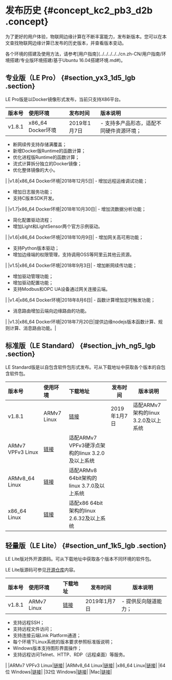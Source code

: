 # 发布历史 {#concept_kc2_pb3_d2b .concept}

为了更好的用户体验，物联网边缘计算在不断丰富能力，发布新版本。您可以在本文查找物联网边缘计算已发布的历史版本，并查看版本变动。

各个环境的搭建及使用方法，请参考[用户指南](../../../../../cn.zh-CN/用户指南/环境搭建/专业版环境搭建/基于Ubuntu 16.04搭建环境.md#)。

## 专业版（LE Pro） {#section_yx3_1d5_lgb .section}

LE Pro版是以Docker镜像形式发布，当前只支持X86平台。

|版本号|使用环境|发布时间|版本说明|
|:--|:---|:---|:---|
|v1.8.1|x86\_64 Docker环境|2019年1月7日| -   支持多产品形态，适配不同硬件资源环境；
-   断网续传支持存储满覆盖；
-   新增Docker版Runtime的函数计算；
-   优化进程版Runtime的函数计算；
-   流式计算拆分独立的Docker镜像；
-   优化整体镜像的大小。

 |
|v1.8|x86\_64 Docker环境|2018年12月5日| -   增加远程运维调试功能；
-   增加日志服务功能；
-   支持C版本SDK开发。

 |
|v1.7|x86\_64 Docker环境|2018年10月30日| -   增加流数据分析功能；
-   简化配置驱动流程；
-   增加Light和LightSensor两个官方示例驱动。

 |
|v1.6|x86\_64 Docker环境|2018年10月9日| -   增加网关高可用功能；
-   支持Python版本驱动；
-   增加边缘端的权限管理，支持调用OSS等阿里云其他云资源。

 |
|v1.5|x86\_64 Docker环境|2018年9月3日| -   增加断网续传功能；
-   增加驱动管理功能；
-   增加驱动配置功能；
-   支持Modbus和OPC UA设备通过网关连接云端。

 |
|v1.4|x86\_64 Docker环境|2018年8月6日| -   函数计算增加定时触发功能；
-   消息路由增加云端向边缘路由的功能。

 |
|v1.3|x86\_64 Docker环境|2018年7月20日|提供边缘nodejs版本函数计算、规则计算、消息路由功能。|

## 标准版（LE Standard） {#section_jvh_ng5_lgb .section}

LE Standard版是以自包含软件包形式发布。可从下载地址中获取各个版本的自包含软件包。

|版本号|使用环境|下载地址|发布时间|版本说明|
|:--|:---|:---|----|----|
|v1.8.1|ARMv7 Linux|[链接](http://link-iot-edge-packet.oss-cn-shanghai.aliyuncs.com/arm-linux-gnueabi/link-iot-edge-armv7-v1.8.1.tar.gz)|2019年1月7日|适配ARMv7架构的linux 3.2.0及以上系统|
|ARMv7 VPFv3 Linux|[链接](http://link-iot-edge-packet.oss-cn-shanghai.aliyuncs.com/arm-linux-gnueabihf/link-iot-edge-armv7-hf-v1.8.1.tar.gz)|适配ARMv7 VPFv3硬浮点架构的linux 3.2.0及以上系统|
|ARMv8\_64 Linux|[链接](http://link-iot-edge-packet.oss-cn-shanghai.aliyuncs.com/aarch64-linux-gnu/link-iot-edge-aarch64-v1.8.1.tar.gz)|适配ARMv8 64bit架构的linux 3.7.0及以上系统|
|x86\_64 Linux|[链接](http://link-iot-edge-packet.oss-cn-shanghai.aliyuncs.com/x86-64-linux-gnu/link-iot-edge-x86-64-v1.8.1.tar.gz)|适配x86 64bit架构的linux 2.6.32及以上系统|

## 轻量版（LE Lite） {#section_unf_1k5_lgb .section}

LE Lite版对外开源源码。可从下载地址中获取各个版本不同环境的软件包。

LE Lite版源码可参见[开源仓库](https://github.com/alibaba/iot_remote_access)内容。

|版本号|使用环境|下载地址|发布时间|版本说明|
|:--|:---|:---|----|----|
|v1.8.1|ARMv7 Linux|[链接](http://link-iot-edge-packet.oss-cn-shanghai.aliyuncs.com/arm-linux-gnueabi/link-iot-edge-lite-armv7-v1.8.1.tar.gz)|2019年1月7日| -   提供反向隧道能力；
-   支持远程SSH；
-   支持远程文件访问；
-   支持连接云端Link Platform通道；
-   每个环境下Linux系统的版本要求参照标准版说明；
-   Windows版本支持图形界面操作；
-   支持远程访问Telnet、HTTP、RDP（远程桌面）等服务。

 |
|ARMv7 VPFv3 Linux|[链接](http://link-iot-edge-packet.oss-cn-shanghai.aliyuncs.com/arm-linux-gnueabihf/link-iot-edge-lite-armv7-hf-v1.8.1.tar.gz)|
|ARMv8\_64 Linux|[链接](http://link-iot-edge-packet.oss-cn-shanghai.aliyuncs.com/aarch64-linux-gnu/link-iot-edge-lite-aarch64-v1.8.1.tar.gz)|
|x86\_64 Linux|[链接](http://link-iot-edge-packet.oss-cn-shanghai.aliyuncs.com/x86-64-linux-gnu/link-iot-edge-lite-x86-64-v1.8.1.tar.gz)|
|64位 Windows|[链接](http://remote-access-oxs.oss-cn-shanghai.aliyuncs.com/%E8%AE%BE%E5%A4%87%E4%BE%A7%E5%8F%AF%E6%89%A7%E8%A1%8C%E7%A8%8B%E5%BA%8F/Windows%E7%89%88%E6%9C%AC/RemoteAccessDaemon_Win64.zip)|
|32位 Windows|[链接](http://remote-access-oxs.oss-cn-shanghai.aliyuncs.com/%E8%AE%BE%E5%A4%87%E4%BE%A7%E5%8F%AF%E6%89%A7%E8%A1%8C%E7%A8%8B%E5%BA%8F/Windows%E7%89%88%E6%9C%AC/RemoteAccessDaemon_Win32.zip)|
|Mac|[链接](http://remote-access-oxs.oss-cn-shanghai.aliyuncs.com/%E8%84%9A%E6%9C%AC/iot_gateway_start_lite.sh)|

